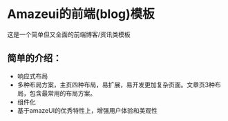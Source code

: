 ﻿# Amazeui的前端(blog)模板

这是一个简单但又全面的前端博客/资讯类模板



## 简单的介绍：

- 响应式布局
- 多种布局方案，主页四种布局，易扩展，易开发更加复杂页面。文章页3种布局，包含最常用的布局方案。
- 组件化
- 基于amazeUI的优秀特性上，增强用户体验和美观性


